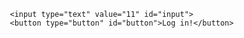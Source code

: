 <!DOCTYPE html PUBLIC "-//W3C//DTD XHTML 1.0 Transitional//EN" "http://www.w3.org/TR/xhtml1/DTD/xhtml1-transitional.dtd">
<html xmlns="http://www.w3.org/1999/xhtml" >
<head>
    <title>Untitled Page</title>
<script type="text/javascript" src="http://code.jquery.com/jquery-1.11.0.min.js"></script>

<script type="text/javascript">

$(document).ready(function(){

    $('#button').click(function(e) {  
        var inputvalue = $("#input").val();
        window.location.replace(" http://www.al-iman.co.uk/users/"+inputvalue);

    });
});
</script> 
</head>
<body>

       <input type="text" value="11" id="input"> 
       <button type="button" id="button">Log in!</button>
</body>

